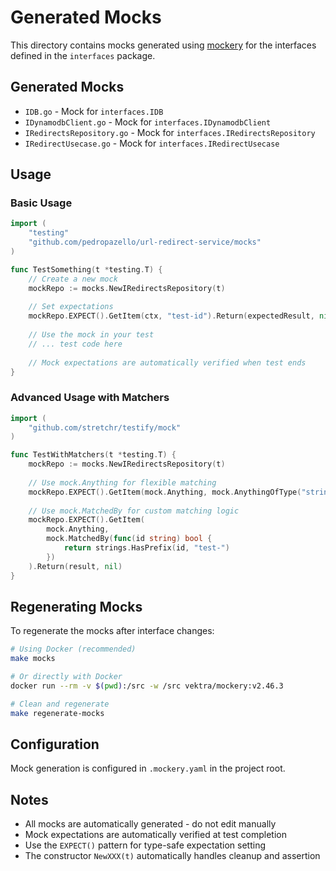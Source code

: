 # Generated Mocks

This directory contains mocks generated using [mockery](https://github.com/vektra/mockery) for the interfaces defined in the `interfaces` package.

## Generated Mocks

- `IDB.go` - Mock for `interfaces.IDB`
- `IDynamodbClient.go` - Mock for `interfaces.IDynamodbClient`
- `IRedirectsRepository.go` - Mock for `interfaces.IRedirectsRepository` 
- `IRedirectUsecase.go` - Mock for `interfaces.IRedirectUsecase`

## Usage

### Basic Usage

```go
import (
    "testing"
    "github.com/pedropazello/url-redirect-service/mocks"
)

func TestSomething(t *testing.T) {
    // Create a new mock
    mockRepo := mocks.NewIRedirectsRepository(t)
    
    // Set expectations
    mockRepo.EXPECT().GetItem(ctx, "test-id").Return(expectedResult, nil)
    
    // Use the mock in your test
    // ... test code here
    
    // Mock expectations are automatically verified when test ends
}
```

### Advanced Usage with Matchers

```go
import (
    "github.com/stretchr/testify/mock"
)

func TestWithMatchers(t *testing.T) {
    mockRepo := mocks.NewIRedirectsRepository(t)
    
    // Use mock.Anything for flexible matching
    mockRepo.EXPECT().GetItem(mock.Anything, mock.AnythingOfType("string")).Return(result, nil)
    
    // Use mock.MatchedBy for custom matching logic
    mockRepo.EXPECT().GetItem(
        mock.Anything, 
        mock.MatchedBy(func(id string) bool {
            return strings.HasPrefix(id, "test-")
        })
    ).Return(result, nil)
}
```

## Regenerating Mocks

To regenerate the mocks after interface changes:

```bash
# Using Docker (recommended)
make mocks

# Or directly with Docker
docker run --rm -v $(pwd):/src -w /src vektra/mockery:v2.46.3

# Clean and regenerate
make regenerate-mocks
```

## Configuration

Mock generation is configured in `.mockery.yaml` in the project root.

## Notes

- All mocks are automatically generated - do not edit manually
- Mock expectations are automatically verified at test completion
- Use the `EXPECT()` pattern for type-safe expectation setting
- The constructor `NewXXX(t)` automatically handles cleanup and assertion
